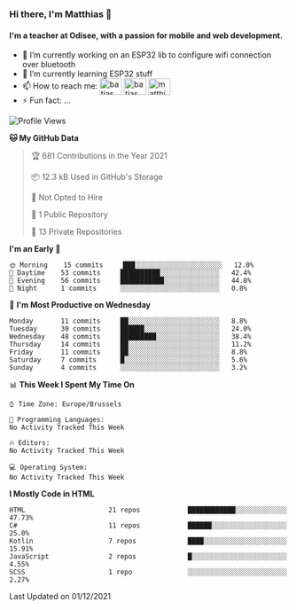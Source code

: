 ### Hi there, I'm Matthias 👋

#### I'm a teacher at Odisee, with a passion for mobile and web development.

- 🔭 I’m currently working on an ESP32 lib to configure wifi connection over bluetooth
- 🌱 I’m currently learning ESP32 stuff
- 📫 How to reach me: <a href="https://dev.to/batjas" target="blank"><img align="center" src="https://raw.githubusercontent.com/rahuldkjain/github-profile-readme-generator/master/src/images/icons/Social/devto.svg" alt="batjas" height="30" width="40" /></a>
<a href="https://twitter.com/batjas" target="blank"><img align="center" src="https://raw.githubusercontent.com/rahuldkjain/github-profile-readme-generator/master/src/images/icons/Social/twitter.svg" alt="batjas" height="30" width="40" /></a>
<a href="https://linkedin.com/in/matthiasdruwé" target="blank"><img align="center" src="https://raw.githubusercontent.com/rahuldkjain/github-profile-readme-generator/master/src/images/icons/Social/linked-in-alt.svg" alt="matthiasdruwé" height="30" width="40" /></a>
- ⚡ Fun fact: ...


<!--START_SECTION:waka-->
![Profile Views](http://img.shields.io/badge/Profile%20Views-221-blue)

**🐱 My GitHub Data** 

> 🏆 681 Contributions in the Year 2021
 > 
> 📦 12.3 kB Used in GitHub's Storage 
 > 
> 🚫 Not Opted to Hire
 > 
> 📜 1 Public Repository 
 > 
> 🔑 13 Private Repositories  
 > 
**I'm an Early 🐤** 

```text
🌞 Morning    15 commits     ███░░░░░░░░░░░░░░░░░░░░░░   12.0% 
🌆 Daytime    53 commits     ██████████░░░░░░░░░░░░░░░   42.4% 
🌃 Evening    56 commits     ███████████░░░░░░░░░░░░░░   44.8% 
🌙 Night      1 commits      ░░░░░░░░░░░░░░░░░░░░░░░░░   0.8%

```
📅 **I'm Most Productive on Wednesday** 

```text
Monday       11 commits     ██░░░░░░░░░░░░░░░░░░░░░░░   8.8% 
Tuesday      30 commits     ██████░░░░░░░░░░░░░░░░░░░   24.0% 
Wednesday    48 commits     █████████░░░░░░░░░░░░░░░░   38.4% 
Thursday     14 commits     ██░░░░░░░░░░░░░░░░░░░░░░░   11.2% 
Friday       11 commits     ██░░░░░░░░░░░░░░░░░░░░░░░   8.8% 
Saturday     7 commits      █░░░░░░░░░░░░░░░░░░░░░░░░   5.6% 
Sunday       4 commits      ░░░░░░░░░░░░░░░░░░░░░░░░░   3.2%

```


📊 **This Week I Spent My Time On** 

```text
⌚︎ Time Zone: Europe/Brussels

💬 Programming Languages: 
No Activity Tracked This Week

🔥 Editors: 
No Activity Tracked This Week

💻 Operating System: 
No Activity Tracked This Week

```

**I Mostly Code in HTML** 

```text
HTML                     21 repos            ████████████░░░░░░░░░░░░░   47.73% 
C#                       11 repos            ██████░░░░░░░░░░░░░░░░░░░   25.0% 
Kotlin                   7 repos             ████░░░░░░░░░░░░░░░░░░░░░   15.91% 
JavaScript               2 repos             █░░░░░░░░░░░░░░░░░░░░░░░░   4.55% 
SCSS                     1 repo              ░░░░░░░░░░░░░░░░░░░░░░░░░   2.27%

```



 Last Updated on 01/12/2021
<!--END_SECTION:waka-->
